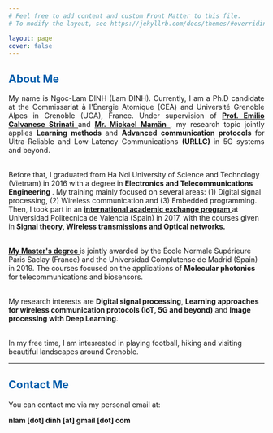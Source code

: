 ```yaml
---
# Feel free to add content and custom Front Matter to this file.
# To modify the layout, see https://jekyllrb.com/docs/themes/#overriding-theme-defaults

layout: page
cover: false
---
```

<h2 class="h1" style="color: rgb(1,92,171)" id="about">About Me </h2>
<p align="justify">
My name is Ngoc-Lam DINH (Lam DINH). Currently, I am a Ph.D candidate at the Commissariat à l'Énergie Atomique (CEA) and Université Grenoble Alpes in Grenoble (UGA), France. Under supervision of <a href="https://fr.linkedin.com/in/emilio-calvanese-strinati-6g"><b> Prof. Emilio Calvanese Strinati</b> </a> and <a href="https://fr.linkedin.com/in/mickael-maman-6b1a3a82"> <b> Mr. Mickael Mamän </b> </a>, my research topic jointly applies <b> Learning methods </b> and <b> Advanced communication protocols </b> for Ultra-Reliable and Low-Latency Communications <b> (URLLC) </b> in 5G systems and beyond.<br> <br>

Before that, I graduated from Ha Noi University of Science and Technology  (Vietnam) in 2016 with a degree in <b> Electronics and Telecommunications Engineering </b>. My training mainly focused on several areas:  (1) Digital signal processing, (2) Wireless communication and (3) Embedded programming. Then, I took part in an <a href="http://www.upv.es/titulaciones/MUTSRC/indexi.html"> <b> international academic exchange program </b> </a> at Universidad Politecnica de Valencia (Spain) in 2017, with the courses given in <b> Signal theory, Wireless transmissions and Optical networks. </b> <br>  <br>

<a href="http://monabiphot.ens-paris-saclay.fr/"><b> My Master's degree </b> </a> is jointly awarded by the École Normale Supérieure Paris Saclay (France) and the Universidad Complutense de Madrid (Spain) in 2019. The courses focused on the applications of <b> Molecular photonics </b> for telecommunications and biosensors.<br> <br>

My research interests are <b> Digital signal processing</b>, <b> Learning approaches for wireless communication protocols (IoT, 5G and beyond)</b> and <b> Image processing with Deep Learning</b>. <br> <br>

In my free time, I am intesrested in playing football, hiking and visiting beautiful landscapes around Grenoble.<br>

</p>

---
<h2 class="h1" style="color: rgb(1,92,171)" id="contact-me">Contact Me </h2>
<p align="justify">
You can contact me via my personal email at:

<p class="home-element"><strong>nlam [dot] dinh [at] gmail [dot] com</strong></p>
</p>